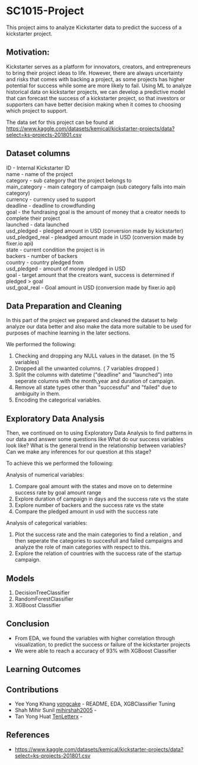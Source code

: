 # SC1015-Project
This project aims to analyze Kickstarter data to predict the success of a kickstarter project. 

## Motivation: 
Kickstarter serves as a platform for innovators, creators, and entrepreneurs to bring their project ideas to life. However, there are always uncertainty and risks that comes with backing a project, as some projects has higher potential for success while some are more likely to fail. Using ML to analyze historical data on kickstarter projects, we can develop a predictive model that can forecast the success of a kickstarter project, so that investors or supporters can have better decision making when it comes to choosing which project to support.

The data set for this project can be found at https://www.kaggle.com/datasets/kemical/kickstarter-projects/data?select=ks-projects-201801.csv 

## Dataset columns
ID - Internal Kickstarter ID <br>
name - name of the project<br>
category - sub category that the project belongs to<br>
main_category - main category of campaign (sub category falls into main category)<br>
currency - currency used to support<br>
deadline - deadline to crowdfunding<br>
goal - the fundrasing goal is the amount of money that a creator needs to complete their project<br>
launched - data launched<br>
usd_pledged - pledged amount in USD (conversion made by kickstarter)<br>
usd_pledged_real - pleadged amount made in USD (conversion made by fixer.io api)<br>
state - current condition the project is in<br>
backers - number of backers <br>
country - country pledged from <br>
usd_pledged - amount of money pledged in USD<br>
goal - target amount that the creators want, success is determined if pledged > goal<br>
usd_goal_real - Goal amount in USD (conversion made by fixer.io api)<br>

## Data Preparation and Cleaning
In this part of the project we prepared and cleaned the dataset to help analyze our data better and also make the data more suitable to be used for purposes of machine learning in the later sections.

We performed the following:
1. Checking and dropping any NULL values in the dataset. (in the 15 variables)
2. Dropped all the unwanted columns. ( 7 variables dropped )
3. Split the columns with datetime ("deadline" and "launched") into seperate columns with the month,year and duration of campaign.
4. Remove all state types other than "successful" and "failed" due to ambiguity in them.
5. Encoding the categorical variables.

## Exploratory Data Analysis

Then, we continued on to using Exploratory Data Analysis to find patterns in our data and answer some questions like What do our success variables look like? What is the general trend in the relationship between variables?  Can we make any inferences for our question at this stage?

To achieve this we performed the following:

Analysis of numerical variables:
1. Compare goal amount with the states and move on to determine success rate by goal amount range
2. Explore duration of campaign in days and the success rate vs the state
3. Explore number of backers and the success rate vs the state
4. Compare the pledged amount in usd with the success rate



Analysis of categorical variables:
1. Plot the success rate and the main categories to find a relation , and then seperate the categories to succesfull and 
   failed campaigns and analyze the role of main categories with respect to this.
2. Explore the relation of countries with the success rate of the startup campaign.

## Models 
1. DecisionTreeClassifier
2. RandomForestClassifier
3. XGBoost Classifier

## Conclusion 
- From EDA, we found the variables with higher correlation through visualization, to predict the success or failure of the kickstarter projects
- We were able to reach a accuracy of 93% with XGBoost Classifier

## Learning Outcomes


## Contributions 
- Yee Yong Khang [yongcake](https://github.com/yongcake) - README, EDA, XGBClassifier Tuning
- Shah Mihir Sunil [mihirshah2005](https://github.com/mihirshah2005) - 
- Tan Yong Huat [TenLetterx](https://github.com/TenLetterx) -

## References
- https://www.kaggle.com/datasets/kemical/kickstarter-projects/data?select=ks-projects-201801.csv


